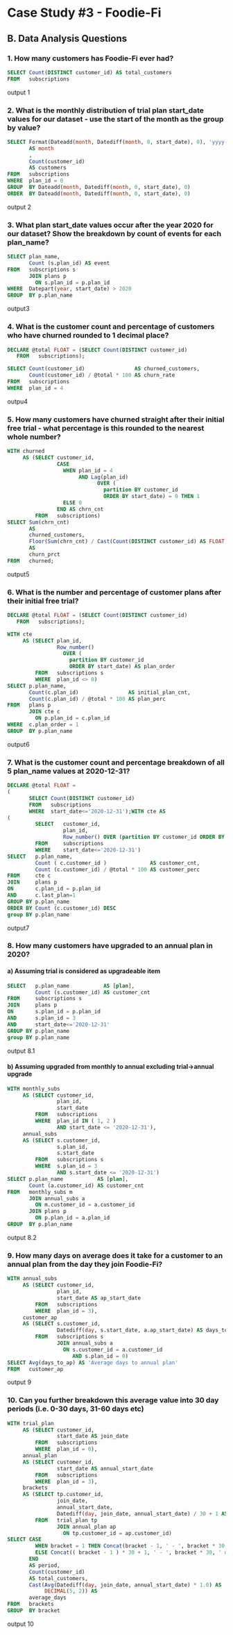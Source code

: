 # Case Study #3 - Foodie-Fi

## B. Data Analysis Questions


### 1. How many customers has Foodie-Fi ever had?
```sql
SELECT Count(DISTINCT customer_id) AS total_customers
FROM   subscriptions
```
output 1

### 2. What is the monthly distribution of trial plan start_date values for our dataset - use the start of the month as the group by value?
```sql
SELECT Format(Dateadd(month, Datediff(month, 0, start_date), 0), 'yyyy-MM-dd')
       AS month
       ,
       Count(customer_id)
       AS customers
FROM   subscriptions
WHERE  plan_id = 0
GROUP  BY Dateadd(month, Datediff(month, 0, start_date), 0)
ORDER  BY Dateadd(month, Datediff(month, 0, start_date), 0)
```
output 2

### 3. What plan start_date values occur after the year 2020 for our dataset? Show the breakdown by count of events for each plan_name?
```sql
SELECT plan_name,
       Count (s.plan_id) AS event
FROM   subscriptions s
       JOIN plans p
         ON s.plan_id = p.plan_id
WHERE  Datepart(year, start_date) > 2020
GROUP  BY p.plan_name
```
output3

### 4. What is the customer count and percentage of customers who have churned rounded to 1 decimal place?
```sql
DECLARE @total FLOAT = (SELECT Count(DISTINCT customer_id)
   FROM   subscriptions);

SELECT Count(customer_id)                AS churned_customers,
       Count(customer_id) / @total * 100 AS churn_rate
FROM   subscriptions
WHERE  plan_id = 4
```
outpu4

### 5. How many customers have churned straight after their initial free trial - what percentage is this rounded to the nearest whole number?
```sql
WITH churned
     AS (SELECT customer_id,
                CASE
                  WHEN plan_id = 4
                       AND Lag(plan_id)
                             OVER (
                               partition BY customer_id
                               ORDER BY start_date) = 0 THEN 1
                  ELSE 0
                END AS chrn_cnt
         FROM   subscriptions)
SELECT Sum(chrn_cnt)
       AS
       churned_customers,
       Floor(Sum(chrn_cnt) / Cast(Count(DISTINCT customer_id) AS FLOAT) * 100)
       AS
       churn_prct
FROM   churned;
```
output5

### 6. What is the number and percentage of customer plans after their initial free trial?
```sql
DECLARE @total FLOAT = (SELECT Count(DISTINCT customer_id)
   FROM   subscriptions);

WITH cte
     AS (SELECT plan_id,
                Row_number()
                  OVER (
                    partition BY customer_id
                    ORDER BY start_date) AS plan_order
         FROM   subscriptions s
         WHERE  plan_id <> 0)
SELECT p.plan_name,
       Count(c.plan_id)                AS initial_plan_cnt,
       Count(c.plan_id) / @total * 100 AS plan_perc
FROM   plans p
       JOIN cte c
         ON p.plan_id = c.plan_id
WHERE  c.plan_order = 1
GROUP  BY p.plan_name
```

output6

### 7. What is the customer count and percentage breakdown of all 5 plan_name values at 2020-12-31?
```sql
DECLARE @total FLOAT =
(
       SELECT Count(DISTINCT customer_id)
       FROM   subscriptions
       WHERE  start_date<='2020-12-31');WITH cte AS
(
         SELECT   customer_id,
                  plan_id,
                  Row_number() OVER (partition BY customer_id ORDER BY start_date DESC) AS last_plan
         FROM     subscriptions
         WHERE    start_date<='2020-12-31')
SELECT   p.plan_name,
         Count ( c.customer_id )              AS customer_cnt,
         Count (c.customer_id) / @total * 100 AS customer_perc
FROM     cte c
JOIN     plans p
ON       c.plan_id = p.plan_id
AND      c.last_plan=1
GROUP BY p.plan_name
ORDER BY Count (c.customer_id) DESC
group BY p.plan_name
```
output7

### 8. How many customers have upgraded to an annual plan in 2020?
#### a) Assuming trial is considered as upgradeable item
```sql
SELECT   p.plan_name           AS [plan],
         Count (s.customer_id) AS customer_cnt
FROM     subscriptions s
JOIN     plans p
ON       s.plan_id = p.plan_id
AND      s.plan_id = 3
AND      start_date<='2020-12-31'
GROUP BY p.plan_name
group BY p.plan_name
```
output 8.1

#### b) Assuming upgraded from monthly to annual excluding trial->annual upgrade
```sql
WITH monthly_subs
     AS (SELECT customer_id,
                plan_id,
                start_date
         FROM   subscriptions
         WHERE  plan_id IN ( 1, 2 )
                AND start_date <= '2020-12-31'),
     annual_subs
     AS (SELECT s.customer_id,
                s.plan_id,
                s.start_date
         FROM   subscriptions s
         WHERE  s.plan_id = 3
                AND s.start_date <= '2020-12-31')
SELECT p.plan_name           AS [plan],
       Count (a.customer_id) AS customer_cnt
FROM   monthly_subs m
       JOIN annual_subs a
         ON m.customer_id = a.customer_id
       JOIN plans p
         ON p.plan_id = a.plan_id
GROUP  BY p.plan_name
```
output 8.2

### 9. How many days on average does it take for a customer to an annual plan from the day they join Foodie-Fi?
```sql
WITH annual_subs
     AS (SELECT customer_id,
                plan_id,
                start_date AS ap_start_date
         FROM   subscriptions
         WHERE  plan_id = 3),
     customer_ap
     AS (SELECT s.customer_id,
                Datediff(day, s.start_date, a.ap_start_date) AS days_to_ap
         FROM   subscriptions s
                JOIN annual_subs a
                  ON s.customer_id = a.customer_id
                     AND s.plan_id = 0)
SELECT Avg(days_to_ap) AS 'Average days to annual plan'
FROM   customer_ap
```
output 9

### 10. Can you further breakdown this average value into 30 day periods (i.e. 0-30 days, 31-60 days etc)
```sql
WITH trial_plan
     AS (SELECT customer_id,
                start_date AS join_date
         FROM   subscriptions
         WHERE  plan_id = 0),
     annual_plan
     AS (SELECT customer_id,
                start_date AS annual_start_date
         FROM   subscriptions
         WHERE  plan_id = 3),
     brackets
     AS (SELECT tp.customer_id,
                join_date,
                annual_start_date,
                Datediff(day, join_date, annual_start_date) / 30 + 1 AS bracket
         FROM   trial_plan tp
                JOIN annual_plan ap
                  ON tp.customer_id = ap.customer_id)
SELECT CASE
         WHEN bracket = 1 THEN Concat(bracket - 1, ' - ', bracket * 30, ' days')
         ELSE Concat(( bracket - 1 ) * 30 + 1, ' - ', bracket * 30, ' days')
       END
       AS period,
       Count(customer_id)
       AS total_customers,
       Cast(Avg(Datediff(day, join_date, annual_start_date) * 1.0) AS
            DECIMAL(5, 2)) AS
       average_days
FROM   brackets
GROUP  BY bracket
```
output 10
